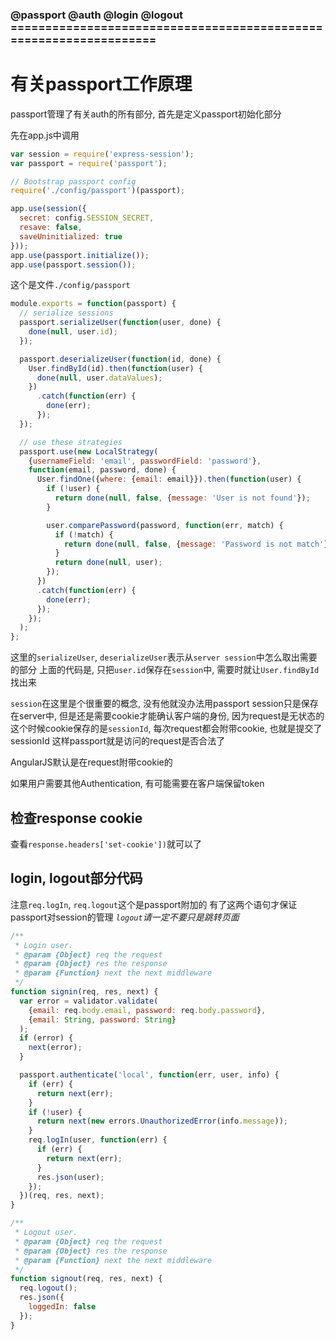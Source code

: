 ### @passport @auth @login @logout ==================================================================
# 有关passport工作原理

passport管理了有关auth的所有部分, 首先是定义passport初始化部分

先在app.js中调用

```javascript
var session = require('express-session');
var passport = require('passport');

// Bootstrap passport config
require('./config/passport')(passport);

app.use(session({
  secret: config.SESSION_SECRET,
  resave: false,
  saveUninitialized: true
}));
app.use(passport.initialize());
app.use(passport.session());
```

这个是文件`./config/passport`

```javascript
module.exports = function(passport) {
  // serialize sessions
  passport.serializeUser(function(user, done) {
    done(null, user.id);
  });

  passport.deserializeUser(function(id, done) {
    User.findById(id).then(function(user) {
      done(null, user.dataValues);
    })
      .catch(function(err) {
        done(err);
      });
  });

  // use these strategies
  passport.use(new LocalStrategy(
    {usernameField: 'email', passwordField: 'password'},
    function(email, password, done) {
      User.findOne({where: {email: email}}).then(function(user) {
        if (!user) {
          return done(null, false, {message: 'User is not found'});
        }

        user.comparePassword(password, function(err, match) {
          if (!match) {
            return done(null, false, {message: 'Password is not match'});
          }
          return done(null, user);
        });
      })
      .catch(function(err) {
        done(err);
      });
    });
  );
};
```

这里的`serializeUser`, `deserializeUser`表示从`server session`中怎么取出需要的部分
上面的代码是, 只把`user.id`保存在`session`中, 需要时就让`User.findById`找出来

`session`在这里是个很重要的概念, 没有他就没办法用passport
session只是保存在server中, 但是还是需要cookie才能确认客户端的身份, 因为request是无状态的
这个时候cookie保存的是`sessionId`, 每次request都会附带cookie, 也就是提交了sessionId
这样passport就是访问的request是否合法了

AngularJS默认是在request附带cookie的

如果用户需要其他Authentication, 有可能需要在客户端保留token


## 检查response cookie
查看`response.headers['set-cookie'])`就可以了



## login, logout部分代码
注意`req.logIn`, `req.logout`这个是passport附加的
有了这两个语句才保证passport对session的管理
_`logout`请一定不要只是跳转页面_

```javascript
/**
 * Login user.
 * @param {Object} req the request
 * @param {Object} res the response
 * @param {Function} next the next middleware
 */
function signin(req, res, next) {
  var error = validator.validate(
    {email: req.body.email, password: req.body.password},
    {email: String, password: String}
  );
  if (error) {
    next(error);
  }

  passport.authenticate('local', function(err, user, info) {
    if (err) {
      return next(err);
    }
    if (!user) {
      return next(new errors.UnauthorizedError(info.message));
    }
    req.logIn(user, function(err) {
      if (err) {
        return next(err);
      }
      res.json(user);
    });
  })(req, res, next);
}

/**
 * Logout user.
 * @param {Object} req the request
 * @param {Object} res the response
 * @param {Function} next the next middleware
 */
function signout(req, res, next) {
  req.logout();
  res.json({
    loggedIn: false
  });
}
```
